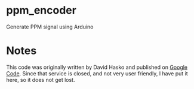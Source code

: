 # ppm_encoder
Generate PPM signal using Arduino

# Notes

This code was originally written by David Hasko and published on [Google Code](https://code.google.com/p/generate-ppm-signal/ ). Since that service is closed, and not very user friendly, I have put it here, so it does not get lost.
